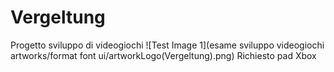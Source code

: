 # Vergeltung
Progetto sviluppo di videogiochi
![Test Image 1](esame sviluppo videogiochi artworks/format font ui/artworkLogo(Vergeltung).png)
Richiesto pad Xbox
